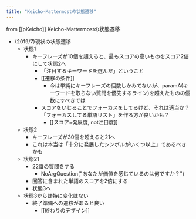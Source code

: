 ```yaml
---
title: "Keicho-Mattermostの状態遷移"
---
```


from [[pKeicho]]
Keicho-Mattermostの状態遷移
- (2019/7)現状の状態遷移
    - 状態1
        - キーフレーズが10個を超えると、最もスコアの高いものをスコア2倍にして状態2へ
            - 「注目するキーワードを選んだ」ということ
            - [[遷移の条件]]
                - 今は単純にキーフレーズの個数しかみてないが、paramA(キーワードを取らない質問を優先するライン)を超えたものの個数にすべきでは
            - スコアをいじることでフォーカスをしてるけど、それは適当か？「フォーカスしてる単語リスト」を作る方が良いかも？
                - [[スコア=発展度, not注目度]]
    - 状態2
        - キーフレーズが30個を超えると21へ
        - これは本当は「十分に発展したシンボルがいくつ以上」であるべきかも
    - 状態21
        - 22番の質問をする
            - NoArgQuestion("あなたが価値を感じているのは何ですか？")
        - 回答に含まれた単語のスコアを2倍にする
        - 状態3へ
    - 状態3からは特に変化はない
        - 終了準備への遷移があると良い
            - [[終わりのデザイン]]
